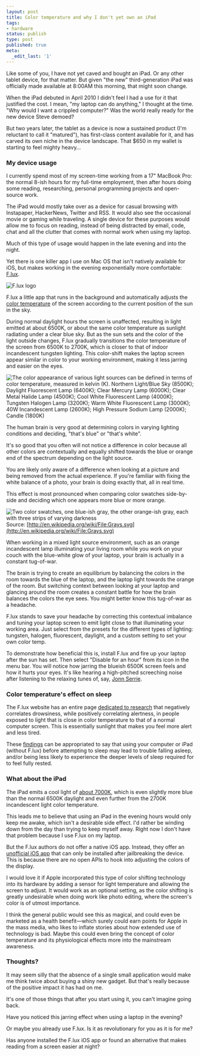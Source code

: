 ```yaml
---
layout: post
title: Color temperature and why I don't yet own an iPad
tags:
- hardware
status: publish
type: post
published: true
meta:
  _edit_last: '1'
---
```

Like some of you, I have not yet caved and bought an iPad. Or any other tablet device, for that matter. But given "the new" third-generation iPad was officially made available at 8:00AM this morning, that might soon change.

When the iPad debuted in April 2010 I didn't feel I had a use for it that justified the cost. I mean, "my laptop can do anything," I thought at the time. "Why would I want a crippled computer?" Was the world really ready for the new device Steve demoed?

But two years later, the tablet as a device is now a sustained product (I'm reluctant to call it "matured"), has first-class content available for it, and has carved its own niche in the device landscape. That $650 in my wallet is starting to feel mighty heavy&hellip;

### My device usage

I currently spend most of my screen-time working from a 17" MacBook Pro: the normal 8-ish hours for my full-time employment, then after hours doing some reading, researching, personal programming projects and open-source work.

The iPad would mostly take over as a device for casual browsing with Instapaper, HackerNews, Twitter and RSS. It would also see the occasional movie or gaming while traveling. A single device for these purposes would allow me to focus on reading, instead of being distracted by email, code, chat and all the clutter that comes with normal work when using my laptop.

Much of this type of usage would happen in the late evening and into the night.

Yet there is one killer app I use on Mac OS that isn't natively available for iOS, but makes working in the evening exponentially more comfortable: [F.lux](http://stereopsis.com/flux/).

![](http://johnkary.net/wp-content/uploads/2012/03/flux-logo-lg.png "F.lux logo")

F.lux a little app that runs in the background and automatically adjusts the [color temperature](http://en.wikipedia.org/wiki/Color_temperature) of the screen according to the current position of the sun in the sky.

During normal daylight hours the screen is unaffected, resulting in light emitted at about 6500K, or about the same color temperature as sunlight radiating under a clear blue sky. But as the sun sets and the color of the light outside changes, F.lux gradually transitions the color temperature of the screen from 6500K to 2700K, which is closer to that of indoor incandescent tungsten lighting. This color-shift makes the laptop screen appear similar in color to your working environment, making it less jarring and easier on the eyes.

![The color appearance of various light sources can be defined in terms of color temperature, measured in kelvin (K). Northern Light/Blue Sky (8500K); Daylight Fluorescent Lamp (6400K); Clear Mercury Lamp (6000K); Clear Metal Halide Lamp (4500K); Cool White Fluorescent Lamp (4000K); Tungsten Halogen Lamp (3200K); Warm White Fluorescent Lamp (3000K); 40W Incandescent Lamp (2600K); High Pressure Sodium Lamp (2000K); Candle (1800K)](http://finishingacademy.com/training/Refinish/Module1/images/Images_%20Booth%20Design/Lighting/kelvin.GIF "Common light sources' color temperature measured in degrees Kelvin")

The human brain is very good at determining colors in varying lighting conditions and deciding, "that's blue" or "that's white".

It's so good that you often will not notice a difference in color because all other colors are contextually and equally shifted towards the blue or orange end of the spectrum depending on the light source.

You are likely only aware of a difference when looking at a picture and being removed from the actual experience. If you're familiar with fixing the white balance of a photo, your brain is doing exactly that, all in real time.

This effect is most pronounced when comparing color swatches side-by-side and deciding which one appears more blue or more orange.

![Two color swatches, one blue-ish gray, the other orange-ish gray, each with three strips of varying darkness](http://upload.wikimedia.org/wikipedia/commons/f/f9/Grays.svg "Swatches of varying shades of gray") Source: [http://en.wikipedia.org/wiki/File:Grays.svg](http://en.wikipedia.org/wiki/File:Grays.svg)

When working in a mixed light source environment, such as an orange incandescent lamp illuminating your living room while you work on your couch with the blue-white glow of your laptop, your brain is actually in a constant tug-of-war.

The brain is trying to create an equilibrium by balancing the colors in the room towards the blue of the laptop, and the laptop light towards the orange of the room. But switching context between looking at your laptop and glancing around the room creates a constant battle for how the brain balances the colors the eye sees. You might better know this tug-of-war as a headache.

F.lux stands to save your headache by correcting this contextual imbalance and tuning your laptop screen to emit light close to that illuminating your working area. Just select from the presets for the different types of lighting: tungsten, halogen, fluorescent, daylight, and a custom setting to set your own color temp.

To demonstrate how beneficial this is, install F.lux and fire up your laptop after the sun has set. Then select "Disable for an hour" from its icon in the menu bar. You will notice how jarring the blueish 6500K screen feels and how it hurts your eyes. It's like hearing a high-pitched screeching noise after listening to the relaxing tunes of, say, [Jonn Serrie](http://www.youtube.com/watch?v=FJbP5wozNUM).

### Color temperature's effect on sleep

The F.lux website has an entire page [dedicated to research](http://stereopsis.com/flux/research.html) that negatively correlates drowsiness, while positively correlating alertness, in people exposed to light that is close in color temperature to that of a normal computer screen. This is essentially sunlight that makes you feel more alert and less tired.

These [findings](http://www.jstage.jst.go.jp/article/jpa/24/2/24_183/_article) can be appropriated to say that using your computer or iPad (without F.lux) before attempting to sleep may lead to trouble falling asleep, and/or being less likely to experience the deeper levels of sleep required for to feel fully rested.

### What about the iPad

The iPad emits a cool light of [about 7000K](http://www.displaymate.com/iPad_2_ShootOut.htm#Measurements), which is even slightly more blue than the normal 6500K daylight and even further from the 2700K incandescent light color temperature.

This leads me to believe that using an iPad in the evening hours would only keep me awake, which isn't a desirable side effect. I'd rather be winding down from the day than trying to keep myself away. Right now I don't have that problem because I use F.lux on my laptop.

But the F.lux authors do not offer a native iOS app. Instead, they offer an [unofficial iOS app](http://stereopsis.com/flux/ios.html) that can only be installed after jailbreaking the device. This is because there are no open APIs to hook into adjusting the colors of the display.

I would love it if Apple incorporated this type of color shifting technology into its hardware by adding a sensor for light temperature and allowing the screen to adjust. It would work as an optional setting, as the color shifting is greatly undesirable when doing work like photo editing, where the screen's color is of utmost importance.

I think the general public would see this as magical, and could even be marketed as a health benefit&mdash;which surely could earn points for Apple in the mass media, who likes to inflate stories about how extended use of technology is bad. Maybe this could even bring the concept of color temperature and its physiological effects more into the mainstream awareness.

### Thoughts?

It may seem silly that the absence of a single small application would make me think twice about buying a shiny new gadget. But that's really because of the positive impact it has had on me.

It's one of those things that after you start using it, you can't imagine going back.

Have you noticed this jarring effect when using a laptop in the evening?

Or maybe you already use F.lux. Is it as revolutionary for you as it is for me?

Has anyone installed the F.lux iOS app or found an alternative that makes reading from a screen easier at night?

